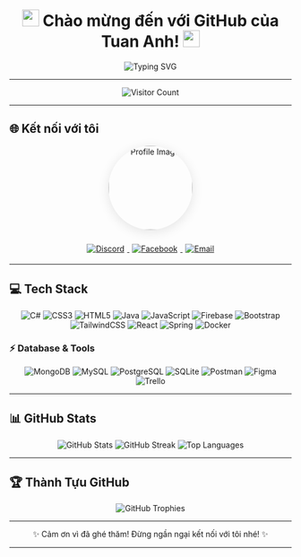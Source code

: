 <h1 align="center">
    <img src="https://media.giphy.com/media/hvRJCLFzcasrR4ia7z/giphy.gif" width="30px"/>
    Chào mừng đến với GitHub của Tuan Anh!
    <img src="https://media.giphy.com/media/hvRJCLFzcasrR4ia7z/giphy.gif" width="30px"/>
</h1>
<p align="center">
    <img src="https://readme-typing-svg.herokuapp.com?color=%2336BCF7&size=24&vCenter=true&width=500&lines=Hello%2C+I'm+Tuan980Blue!;Welcome+to+my+GitHub+Profile!" alt="Typing SVG">
</p>

---
<p align="center">
    <img src="https://visitcount.itsvg.in/api?id=Tuan980Blue&icon=0&color=0" alt="Visitor Count">
</p>

---

## 🌐 Kết nối với tôi

<div align="center">
    <!-- Ảnh nền GIF động -->
    <img src="https://github.com/Tuan980Blue/my-images/blob/main/68747470733a2f2f6d65646961302e67697068792e636f6d2f6d656469612f7a68595356436972524565495a744f4e43492f67697068792e676966.gif?raw=true" alt="Profile Image" width="150px" style="border-radius: 50%; box-shadow: 0px 4px 20px rgba(0, 0, 0, 0.1);">

   <!-- Badge kết nối với hiệu ứng  -->
   <div style="margin-top: 20px;">
        <a href="https://discord.gg/NZcQANkG">
            <img src="https://img.shields.io/badge/Discord-%237289DA.svg?style=for-the-badge&logo=discord&logoColor=white" alt="Discord" style="margin: 5px;">
        </a>
        <a href="https://www.facebook.com/tuananhhuflit/">
            <img src="https://img.shields.io/badge/Facebook-%231877F2.svg?style=for-the-badge&logo=Facebook&logoColor=white" alt="Facebook" style="margin: 5px;">
        </a>
        <a href="mailto:tuanmeo980provip@gmail.com">
            <img src="https://img.shields.io/badge/Gmail-D14836?style=for-the-badge&logo=gmail&logoColor=white" alt="Email" style="margin: 5px;">
        </a>
   </div>
</div>


---

## 💻 Tech Stack
<p align="center">
    <img src="https://img.shields.io/badge/c%23-%23239120.svg?style=for-the-badge&logo=c-sharp&logoColor=white" alt="C#">
    <img src="https://img.shields.io/badge/css3-%231572B6.svg?style=for-the-badge&logo=css3&logoColor=white" alt="CSS3">
    <img src="https://img.shields.io/badge/html5-%23E34F26.svg?style=for-the-badge&logo=html5&logoColor=white" alt="HTML5">
    <img src="https://img.shields.io/badge/java-%23ED8B00.svg?style=for-the-badge&logo=java&logoColor=white" alt="Java">
    <img src="https://img.shields.io/badge/javascript-%23323330.svg?style=for-the-badge&logo=javascript&logoColor=%23F7DF1E" alt="JavaScript">
    <img src="https://img.shields.io/badge/firebase-%23039BE5.svg?style=for-the-badge&logo=firebase" alt="Firebase">
    <img src="https://img.shields.io/badge/bootstrap-%23563D7C.svg?style=for-the-badge&logo=bootstrap&logoColor=white" alt="Bootstrap">
    <img src="https://img.shields.io/badge/tailwindcss-%2338B2AC.svg?style=for-the-badge&logo=tailwind-css&logoColor=white" alt="TailwindCSS">
    <img src="https://img.shields.io/badge/react-%2320232a.svg?style=for-the-badge&logo=react&logoColor=%2361DAFB" alt="React">
    <img src="https://img.shields.io/badge/spring-%236DB33F.svg?style=for-the-badge&logo=spring&logoColor=white" alt="Spring">
    <img src="https://img.shields.io/badge/docker-%230db7ed.svg?style=for-the-badge&logo=docker&logoColor=white" alt="Docker">
</p>

### ⚡ Database & Tools
<p align="center">
    <img src="https://img.shields.io/badge/MongoDB-%234ea94b.svg?style=for-the-badge&logo=mongodb&logoColor=white" alt="MongoDB">
    <img src="https://img.shields.io/badge/mysql-%2300f.svg?style=for-the-badge&logo=mysql&logoColor=white" alt="MySQL">
    <img src="https://img.shields.io/badge/PostgreSQL-%23316192.svg?style=for-the-badge&logo=postgresql&logoColor=white" alt="PostgreSQL">
    <img src="https://img.shields.io/badge/sqlite-%2307405e.svg?style=for-the-badge&logo=sqlite&logoColor=white" alt="SQLite">
    <img src="https://img.shields.io/badge/Postman-FF6C37?style=for-the-badge&logo=postman&logoColor=white" alt="Postman">
    <img src="https://img.shields.io/badge/Figma-%23F24E1E.svg?style=for-the-badge&logo=figma&logoColor=white" alt="Figma">
    <img src="https://img.shields.io/badge/Trello-%23026AA7.svg?style=for-the-badge&logo=Trello&logoColor=white" alt="Trello">
</p>

---

## 📊 GitHub Stats
<p align="center">
    <img src="https://github-readme-stats.vercel.app/api?username=Tuan980Blue&theme=vue&hide_border=true&include_all_commits=true&count_private=true" alt="GitHub Stats">
    <img src="https://github-readme-streak-stats.herokuapp.com/?user=Tuan980Blue&theme=vue&hide_border=true" alt="GitHub Streak">
    <img src="https://github-readme-stats.vercel.app/api/top-langs/?username=Tuan980Blue&theme=vue&hide_border=true&include_all_commits=true&count_private=true&layout=compact" alt="Top Languages">
</p>

---

## 🏆 Thành Tựu GitHub
<p align="center">
    <img src="https://github-trophies.vercel.app/?username=Tuan980Blue&theme=darkhub&no-frame=true&no-bg=true&margin-w=4" alt="GitHub Trophies">
</p>

---

<p align="center">
    ✨ Cảm ơn vì đã ghé thăm! Đừng ngần ngại kết nối với tôi nhé! ✨
</p>

---
